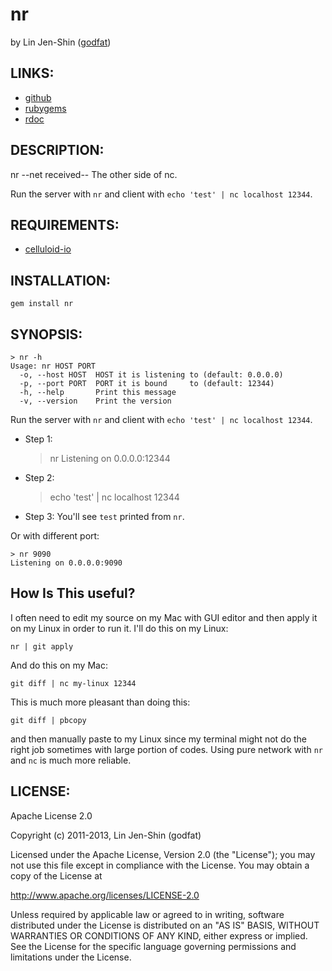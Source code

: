 # nr

by Lin Jen-Shin ([godfat](http://godfat.org))

## LINKS:

* [github](https://github.com/godfat/nr)
* [rubygems](http://rubygems.org/gems/nr)
* [rdoc](http://rdoc.info/github/godfat/nr)

## DESCRIPTION:

nr --net received-- The other side of nc.

Run the server with `nr` and client with `echo 'test' | nc localhost 12344`.

## REQUIREMENTS:

* [celluloid-io](https://github.com/celluloid/celluloid-io)

## INSTALLATION:

    gem install nr

## SYNOPSIS:

    > nr -h
    Usage: nr HOST PORT
      -o, --host HOST  HOST it is listening to (default: 0.0.0.0)
      -p, --port PORT  PORT it is bound     to (default: 12344)
      -h, --help       Print this message
      -v, --version    Print the version

Run the server with `nr` and client with `echo 'test' | nc localhost 12344`.

* Step 1:

    > nr
    Listening on 0.0.0.0:12344

* Step 2:

    > echo 'test' | nc localhost 12344

* Step 3: You'll see `test` printed from `nr`.

Or with different port:

    > nr 9090
    Listening on 0.0.0.0:9090

## How Is This useful?

I often need to edit my source on my Mac with GUI editor and then apply
it on my Linux in order to run it. I'll do this on my Linux:

    nr | git apply

And do this on my Mac:

    git diff | nc my-linux 12344

This is much more pleasant than doing this:

    git diff | pbcopy

and then manually paste to my Linux since my terminal might not do the
right job sometimes with large portion of codes. Using pure network with
`nr` and `nc` is much more reliable.

## LICENSE:

Apache License 2.0

Copyright (c) 2011-2013, Lin Jen-Shin (godfat)

Licensed under the Apache License, Version 2.0 (the "License");
you may not use this file except in compliance with the License.
You may obtain a copy of the License at

<http://www.apache.org/licenses/LICENSE-2.0>

Unless required by applicable law or agreed to in writing, software
distributed under the License is distributed on an "AS IS" BASIS,
WITHOUT WARRANTIES OR CONDITIONS OF ANY KIND, either express or implied.
See the License for the specific language governing permissions and
limitations under the License.
